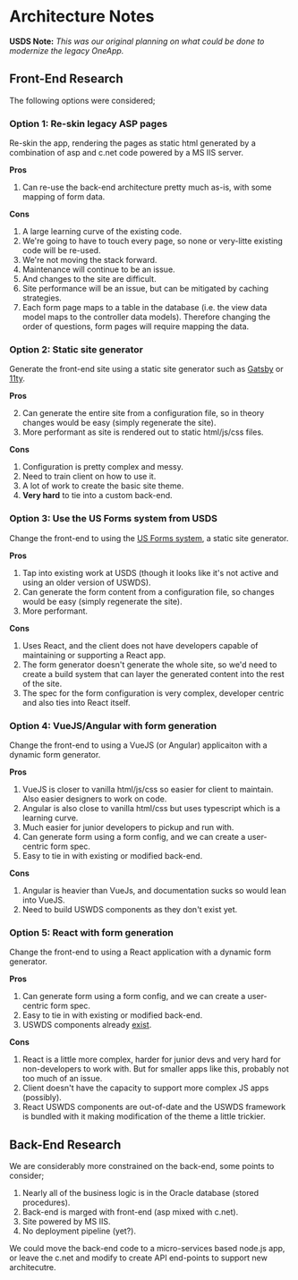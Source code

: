 # Architecture Notes

**USDS Note:** *This was our original planning on what could be done to modernize the legacy OneApp.*

## Front-End Research

The following options were considered;

### Option 1: Re-skin legacy ASP pages

Re-skin the app, rendering the pages as static html generated by a combination of asp and c.net code powered by a MS IIS server.

**Pros**

1. Can re-use the back-end architecture pretty much as-is, with some mapping of form data.
   
**Cons**

1. A large learning curve of the existing code.
2. We're going to have to touch every page, so none or very-litte existing code will be re-used.
3. We're not moving the stack forward.
4. Maintenance will continue to be an issue.
5. And changes to the site are difficult.
6. Site performance will be an issue, but can be mitigated by caching strategies.
7. Each form page maps to a table in the database (i.e. the view data model maps to the controller data models). Therefore changing the order of questions, form pages will require mapping the data.

### Option 2: Static site generator

Generate the front-end site using a static site generator such as [Gatsby](https://www.gatsbyjs.org/) or [11ty](https://www.11ty.dev/).

**Pros**

2. Can generate the entire site from a configuration file, so in theory changes would be easy (simply regenerate the site).
3. More performant as site is rendered out to static html/js/css files.
   
**Cons**

1. Configuration is pretty complex and messy.
2. Need to train client on how to use it.
3. A lot of work to create the basic site theme.
4. **Very hard** to tie into a custom back-end.


### Option 3: Use the US Forms system from USDS

Change the front-end to using the [US Forms system](https://github.com/usds/us-forms-system), a static site generator.

**Pros**

1. Tap into existing work at USDS (though it looks like it's not active and using an older version of USWDS).
2. Can generate the form content from a configuration file, so changes would be easy (simply regenerate the site).
3. More performant.
   
**Cons**

1. Uses React, and the client does not have developers capable of maintaining or supporting a React app.
2. The form generator doesn't generate the whole site, so we'd need to create a build system that can layer the generated content into the rest of the site.
3. The spec for the form configuration is very complex, developer centric and also ties into React itself.

### Option 4: VueJS/Angular with form generation

Change the front-end to using a VueJS (or Angular) applicaiton with a dynamic form generator.

**Pros**

1. VueJS is closer to vanilla html/js/css so easier for client to maintain. Also easier designers to work on code.
2. Angular is also close to vanilla html/css but uses typescript which is a learning curve.
3. Much easier for junior developers to pickup and run with.
4. Can generate form using a form config, and we can create a user-centric form spec.
5. Easy to tie in with existing or modified back-end.

**Cons**

1. Angular is heavier than VueJs, and documentation sucks so would lean into VueJS. 
2. Need to build USWDS components as they don't exist yet.

### Option 5: React with form generation

Change the front-end to using a React application with a dynamic form generator.

**Pros**

1. Can generate form using a form config, and we can create a user-centric form spec.
2. Easy to tie in with existing or modified back-end.
3. USWDS components already [exist](https://github.com/trussworks/react-uswds).

**Cons**

1. React is a little more complex, harder for junior devs and very hard for non-developers to work with. But for smaller apps like this, probably not too much of an issue.
2. Client doesn't have the capacity to support more complex JS apps (possibly).
3. React USWDS components are out-of-date and the USWDS framework is bundled with it making modification of the theme a little trickier.


## Back-End Research

We are considerably more constrained on the back-end, some points to consider;

1. Nearly all of the business logic is in the Oracle database (stored procedures).
2. Back-end is marged with front-end (asp mixed with c.net).
3. Site powered by MS IIS.
4. No deployment pipeline (yet?).

We could move the back-end code to a micro-services based node.js app, or leave the c.net and modify to create API end-points to support new architecutre.